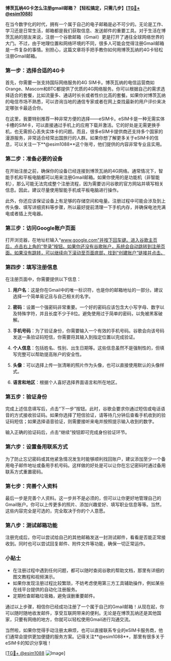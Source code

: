 **博茨瓦纳4G卡怎么注册gmail邮箱？【轻松搞定，只需几步】[[TG💪+ @esim1088](https://t.me/s/esim1088)]**

在当今数字化的时代，拥有一个属于自己的电子邮箱是必不可少的。无论是工作、学习还是日常生活，邮箱都是我们获取信息、发送邮件的重要工具。对于生活在博茨瓦纳的朋友来说，注册一个谷歌邮箱（Gmail）更是打开了通往全球网络世界的大门。不过，由于地理位置和网络环境的不同，很多人可能会觉得注册Gmail邮箱是一件复杂的事情。别担心，这篇文章将手把手教你如何用博茨瓦纳的4G卡轻松注册Gmail邮箱。

### **第一步：选择合适的4G卡**

首先，你需要一张支持国际网络服务的4G SIM卡。博茨瓦纳的电信运营商如Orange、Mascom和BTC都提供了优质的4G网络服务。你可以根据自己的需求选择适合的套餐，比如流量多、通话时长长或者性价比高的套餐。如果你对博茨瓦纳的电信市场不熟悉，可以咨询当地的通信专家或者在网上查找最新的用户评价来决定哪张卡最适合你。

在这里，我要特别推荐一种非常方便的选择——eSIM卡。eSIM卡是一种无需实体卡槽的SIM卡，可以直接通过手机上的应用下载并激活。它的好处是无需更换手机，也无需担心丢失实体卡的问题。而且，很多eSIM卡提供商还支持多个国家的漫游服务，非常适合经常出国旅行的人群。如果你想了解更多关于eSIM卡的信息，可以关注一下**@esim1088**这个账号，他们提供的内容非常专业且实用。

### **第二步：准备必要的设备**

在开始注册之前，确保你的设备已经连接到博茨瓦纳的4G网络。通常情况下，智能手机和平板电脑都可以用来注册Gmail邮箱。如果你使用的是功能机（非智能机），那么可能无法完成整个注册流程，因为需要访问谷歌的官方网站并填写相关信息。因此，建议尽量使用智能手机或平板电脑进行操作。

此外，你还应该保证设备上有足够的存储空间和电量。注册过程中可能会涉及到上传头像、填写详细资料等步骤，所以最好提前清理一下手机内存，并确保电池充满电或者插上充电器。

### **第三步：访问Google账户页面**

打开浏览器，在地址栏输入“www.google.com”并按下回车键。进入谷歌主页后，点击右上角的“登录”按钮。如果你还没有谷歌账户，系统会自动跳转到注册页面。如果没有跳转，可以继续向下滚动至页面底部，找到“创建账户”链接并点击。

### **第四步：填写注册信息**

在注册页面中，你需要提供以下信息：

1. **用户名**：这是你在Gmail中的唯一标识符，也是你的邮箱地址的一部分。建议选择一个简单易记且与自己相关的名字。
   
2. **密码**：设置一个强密码非常重要。一个好的密码应该包含大小写字母、数字以及特殊字符，并且长度不少于8位。避免使用过于简单的密码，以免被黑客破解。

3. **手机号码**：为了验证身份，你需要输入一个有效的手机号码。谷歌会向该号码发送一条验证码短信，你需要将其输入到指定位置以完成验证。

4. **个人信息**：包括姓名、性别、出生日期等。这些信息虽然不是强制性的，但填写完整可以帮助提高账户的安全性。

5. **头像**：可以选择上传一张清晰的照片作为头像，也可以直接使用默认的头像样式。

6. **语言和地区**：根据个人喜好选择界面语言和所在地区。

### **第五步：验证身份**

完成上述信息填写后，点击“下一步”按钮。此时，谷歌会要求你通过短信或电话语音的方式接收验证码。如果你选择了短信验证，请等待几分钟后查看手机收到的验证码短信；如果选择语音验证，则需要接听来电并按照提示输入收到的数字。

输入正确的验证码后，点击“继续”按钮即可完成身份验证环节。

### **第六步：设置备用联系方式**

为了防止忘记密码或其他紧急情况发生时能够顺利找回账户，建议添加至少一个备用电子邮件地址或备用手机号码。这样做的好处是可以让你在忘记密码时通过备用联系方式重置密码。

### **第七步：完善个人资料**

最后一步是完善个人资料。这一步并不是必须的，但可以让你更好地管理自己的Gmail账户。你可以上传更多的照片、添加兴趣爱好、填写职业信息等等。当然，这些内容完全是可选的，完全取决于你的个人意愿。

### **第八步：测试邮箱功能**

注册完成后，你可以尝试给自己的其他邮箱发送一封测试邮件，看看是否能正常接收到。同时也可以尝试回复邮件、附件文件等功能，确保一切正常运作。

### **小贴士**

- 在注册过程中遇到任何问题，都可以随时查阅谷歌的帮助文档，那里有详细的图文教程和视频演示。
- 如果你发现注册过程比较繁琐，不妨考虑使用第三方工具辅助操作，例如某些在线平台提供的自动化注册服务。
- 定期检查邮箱垃圾箱，避免误删重要邮件。

通过以上步骤，相信你已经成功注册了一个属于自己的Gmail邮箱！从现在起，你可以随时随地收发邮件，享受互联网带来的便利。无论是在博茨瓦纳还是其他国家，只要有网络的地方，你就可以轻松使用Gmail进行沟通交流。

当然啦，如果你觉得手动注册太麻烦，也可以直接联系专业的eSIM卡服务商，他们通常会提供更加便捷的服务方案。记得关注**@esim1088**，那里有很多关于eSIM卡的知识分享哦！

[[TG💪+ @esim1088](https://t.me/s/esim1088) ![Image](https://i.postimg.cc/4NQfJmqS/Snipaste-2025-05-13-00-14-12.png)]
